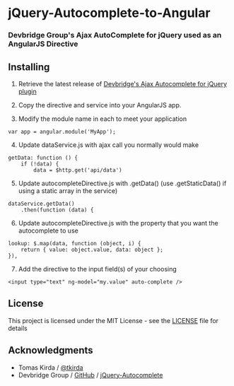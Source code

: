 # jQuery-Autocomplete-to-Angular

### Devbridge Group's Ajax AutoComplete for jQuery used as an AngularJS Directive

## Installing

1. Retrieve the latest release of [Devbridge's Ajax Autocomplete for jQuery plugin](https://github.com/devbridge/jQuery-Autocomplete)

2. Copy the directive and service into your AngularJS app.

3. Modify the module name in each to meet your application

```
var app = angular.module('MyApp');
```

4. Update dataService.js with ajax call you normally would make

```
getData: function () {
	if (!data) {
		data = $http.get('api/data')
```

5. Update autocompleteDirective.js with .getData() (use .getStaticData() if using a static array in the service)

```
dataService.getData()
	.then(function (data) {
```

6. Update autocompleteDirective.js with the property that you want the autocomplete to use

```
lookup: $.map(data, function (object, i) {
	return { value: object.value, data: object };
}),
```

7. Add the directive to the input field(s) of your choosing

```
<input type="text" ng-model="my.value" auto-complete />
```

## License

This project is licensed under the MIT License - see the [LICENSE](LICENSE) file for details

## Acknowledgments

* Tomas Kirda / [@tkirda](https://twitter.com/tkirda)
* Devbridge Group / [GitHub](https://github.com/devbridge) / [jQuery-Autocomplete](https://github.com/devbridge/jQuery-Autocomplete)


